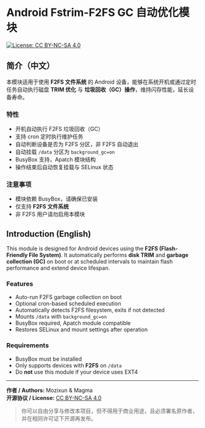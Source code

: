 # Android Fstrim-F2FS GC 自动优化模块

[![License: CC BY-NC-SA 4.0](https://img.shields.io/badge/License-CC--BY--NC--SA%204.0-lightgrey.svg)](https://creativecommons.org/licenses/by-nc-sa/4.0/)

## 简介（中文）

本模块适用于使用 **F2FS 文件系统** 的 Android 设备，能够在系统开机或通过定时任务自动执行磁盘 **TRIM 优化** 与 **垃圾回收（GC）操作**，维持闪存性能，延长设备寿命。

### 特性

- 开机自动执行 F2FS 垃圾回收（GC）
- 支持 cron 定时执行维护任务
- 自动判断设备是否为 F2FS 分区，非 F2FS 自动退出
- 自动挂载 `/data` 分区为 `background_gc=on`
- BusyBox 支持，Apatch 模块结构
- 操作结束后自动恢复挂载与 SELinux 状态

### 注意事项

- 模块依赖 BusyBox，请确保已安装
- 仅支持 **F2FS 文件系统**
- 非 F2FS 用户请勿启用本模块

## Introduction (English)

This module is designed for Android devices using the **F2FS (Flash-Friendly File System)**. It automatically performs **disk TRIM** and **garbage collection (GC)** on boot or at scheduled intervals to maintain flash performance and extend device lifespan.

### Features

- Auto-run F2FS garbage collection on boot
- Optional cron-based scheduled execution
- Automatically detects F2FS filesystem, exits if not detected
- Mounts `/data` with `background_gc=on`
- BusyBox required, Apatch module compatible
- Restores SELinux and mount settings after operation

### Requirements

- BusyBox must be installed
- Only supports devices with **F2FS** on `/data`
- Do **not** use this module if your device uses EXT4

---

**作者 / Authors:** Mozixun & Magma  
**开源协议 / License:** [CC BY-NC-SA 4.0](https://creativecommons.org/licenses/by-nc-sa/4.0/)

> 你可以自由分享与修改本项目，但不得用于商业用途，且必须署名原作者，并在相同许可证下开源再发布。
